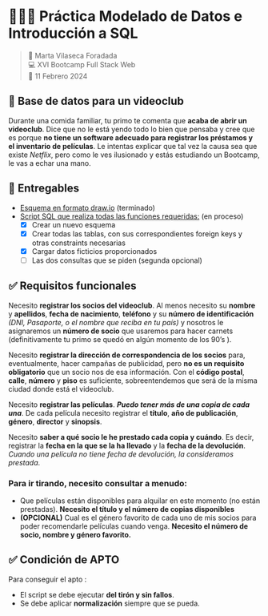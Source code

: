 # 👩🏻‍💻 Práctica Modelado de Datos e Introducción a SQL

> 👤 Marta Vilaseca Foradada  
> 💻 XVI Bootcamp Full Stack Web  
> 📅 11 Febrero 2024

## 📼 Base de datos para un videoclub

Durante una comida familiar, tu primo te comenta que **acaba de abrir un videoclub**. Dice que no le está yendo todo lo bien que pensaba y cree que es porque **no tiene un software adecuado para registrar los préstamos y el inventario de películas**.
Le intentas explicar que tal vez la causa sea que existe _Netflix_, pero como le ves ilusionado y estás estudiando un Bootcamp, le vas a echar una mano.

## 📄 Entregables

- [Esquema en formato draw.io](./videoclub.drawio) (terminado)
- [Script SQL que realiza todas las funciones requeridas:](./script.sql) (en proceso)
  - [x] Crear un nuevo esquema
  - [x] Crear todas las tablas, con sus correspondientes foreign keys y otras constraints necesarias
  - [x] Cargar datos ficticios proporcionados
  - [ ] Las dos consultas que se piden (segunda opcional)

## ✅ Requisitos funcionales

Necesito **registrar los socios del videoclub**. Al menos necesito su **nombre** y **apellidos**, **fecha de nacimiento**, **teléfono** y su **número de identificación** _(DNI, Pasaporte, o el nombre que reciba en tu país)_ y nosotros le asignaremos un **número de socio** que usaremos para hacer carnets (definitivamente tu primo se quedó en algún momento de los 90’s ).

Necesito **registrar la dirección de correspondencia de los socios** para, eventualmente, hacer campañas de publicidad, pero **no es un requisito obligatorio** que un socio nos de esa información. Con el **código postal**, **calle**, **número** y **piso** es suficiente, sobreentendemos que será de la misma ciudad donde está el videoclub.

Necesito **registrar las películas**. **_Puedo tener más de una copia de cada una_**. De cada película necesito registrar el **título**, **año de publicación**, **género**, **director** y **sinopsis**.

Necesito **saber a qué socio le he prestado cada copia y cuándo**. Es decir, registrar la **fecha en la que se la ha llevado** y la **fecha de la devolución**. _Cuando una película no tiene fecha de devolución, la consideramos prestada_.

### Para ir tirando, necesito consultar a menudo:

- Que películas están disponibles para alquilar en este momento (no están prestadas). **Necesito el título y el número de copias disponibles**
- **(OPCIONAL)** Cual es el género favorito de cada uno de mis socios para poder recomendarle películas cuando venga. **Necesito el número de socio, nombre y género favorito.**

## ✅ Condición de APTO

Para conseguir el apto :

- El script se debe ejecutar **del tirón y sin fallos**.
- Se debe aplicar **normalización** siempre que se pueda.
